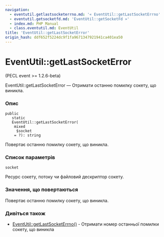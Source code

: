 ```yaml
---
navigation:
  - eventutil.getlastsocketerrno.md: '« EventUtil::getLastSocketErrno'
  - eventutil.getsocketfd.md: 'EventUtil::getSocketFd »'
  - index.md: PHP Manual
  - class.eventutil.md: EventUtil
title: 'EventUtil::getLastSocketError'
origin_hash: ddf652f5224dc9f1fa9671347921941ca401ea50
---
```

# EventUtil::getLastSocketError

(PECL event >= 1.2.6-beta)

EventUtil::getLastSocketError — Отримати останню помилку сокету, що виникла.

### Опис

```methodsynopsis
public
   static
   EventUtil::getLastSocketError(
    mixed
     $socket
    = ?): string
```

Повертає останню помилку сокету, що виникла.

### Список параметрів

`socket`

Ресурс сокету, потоку чи файловий дескриптор сокету.

### Значення, що повертаються

Повертає останню помилку сокету, що виникла.

### Дивіться також

-   [EventUtil::getLastSocketErrno()](eventutil.getlastsocketerrno.md) \- Отримати номер останньої помилки сокету, що виникла
